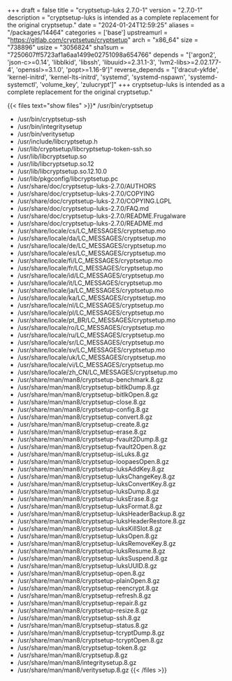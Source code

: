 +++
draft = false
title = "cryptsetup-luks 2.7.0-1"
version = "2.7.0-1"
description = "cryptsetup-luks is intended as a complete replacement for the original cryptsetup."
date = "2024-01-24T12:59:25"
aliases = "/packages/14464"
categories = ['base']
upstreamurl = "https://gitlab.com/cryptsetup/cryptsetup"
arch = "x86_64"
size = "738896"
usize = "3056824"
sha1sum = "7250607ff5723af1a6aa1499e02751098a654766"
depends = "['argon2', 'json-c>=0.14', 'libblkid', 'libssh', 'libuuid>=2.31.1-3', 'lvm2-libs>=2.02.177-4', 'openssl>=3.1.0', 'popt>=1.16-9']"
reverse_depends = "['dracut-ykfde', 'kernel-initrd', 'kernel-lts-initrd', 'systemd', 'systemd-nspawn', 'systemd-systemctl', 'volume_key', 'zulucrypt']"
+++
cryptsetup-luks is intended as a complete replacement for the original cryptsetup."

{{< files text="show files" >}}* /usr/bin/cryptsetup
* /usr/bin/cryptsetup-ssh
* /usr/bin/integritysetup
* /usr/bin/veritysetup
* /usr/include/libcryptsetup.h
* /usr/lib/cryptsetup/libcryptsetup-token-ssh.so
* /usr/lib/libcryptsetup.so
* /usr/lib/libcryptsetup.so.12
* /usr/lib/libcryptsetup.so.12.10.0
* /usr/lib/pkgconfig/libcryptsetup.pc
* /usr/share/doc/cryptsetup-luks-2.7.0/AUTHORS
* /usr/share/doc/cryptsetup-luks-2.7.0/COPYING
* /usr/share/doc/cryptsetup-luks-2.7.0/COPYING.LGPL
* /usr/share/doc/cryptsetup-luks-2.7.0/FAQ.md
* /usr/share/doc/cryptsetup-luks-2.7.0/README.Frugalware
* /usr/share/doc/cryptsetup-luks-2.7.0/README.md
* /usr/share/locale/cs/LC_MESSAGES/cryptsetup.mo
* /usr/share/locale/da/LC_MESSAGES/cryptsetup.mo
* /usr/share/locale/de/LC_MESSAGES/cryptsetup.mo
* /usr/share/locale/es/LC_MESSAGES/cryptsetup.mo
* /usr/share/locale/fi/LC_MESSAGES/cryptsetup.mo
* /usr/share/locale/fr/LC_MESSAGES/cryptsetup.mo
* /usr/share/locale/id/LC_MESSAGES/cryptsetup.mo
* /usr/share/locale/it/LC_MESSAGES/cryptsetup.mo
* /usr/share/locale/ja/LC_MESSAGES/cryptsetup.mo
* /usr/share/locale/ka/LC_MESSAGES/cryptsetup.mo
* /usr/share/locale/nl/LC_MESSAGES/cryptsetup.mo
* /usr/share/locale/pl/LC_MESSAGES/cryptsetup.mo
* /usr/share/locale/pt_BR/LC_MESSAGES/cryptsetup.mo
* /usr/share/locale/ro/LC_MESSAGES/cryptsetup.mo
* /usr/share/locale/ru/LC_MESSAGES/cryptsetup.mo
* /usr/share/locale/sr/LC_MESSAGES/cryptsetup.mo
* /usr/share/locale/sv/LC_MESSAGES/cryptsetup.mo
* /usr/share/locale/uk/LC_MESSAGES/cryptsetup.mo
* /usr/share/locale/vi/LC_MESSAGES/cryptsetup.mo
* /usr/share/locale/zh_CN/LC_MESSAGES/cryptsetup.mo
* /usr/share/man/man8/cryptsetup-benchmark.8.gz
* /usr/share/man/man8/cryptsetup-bitlkDump.8.gz
* /usr/share/man/man8/cryptsetup-bitlkOpen.8.gz
* /usr/share/man/man8/cryptsetup-close.8.gz
* /usr/share/man/man8/cryptsetup-config.8.gz
* /usr/share/man/man8/cryptsetup-convert.8.gz
* /usr/share/man/man8/cryptsetup-create.8.gz
* /usr/share/man/man8/cryptsetup-erase.8.gz
* /usr/share/man/man8/cryptsetup-fvault2Dump.8.gz
* /usr/share/man/man8/cryptsetup-fvault2Open.8.gz
* /usr/share/man/man8/cryptsetup-isLuks.8.gz
* /usr/share/man/man8/cryptsetup-loopaesOpen.8.gz
* /usr/share/man/man8/cryptsetup-luksAddKey.8.gz
* /usr/share/man/man8/cryptsetup-luksChangeKey.8.gz
* /usr/share/man/man8/cryptsetup-luksConvertKey.8.gz
* /usr/share/man/man8/cryptsetup-luksDump.8.gz
* /usr/share/man/man8/cryptsetup-luksErase.8.gz
* /usr/share/man/man8/cryptsetup-luksFormat.8.gz
* /usr/share/man/man8/cryptsetup-luksHeaderBackup.8.gz
* /usr/share/man/man8/cryptsetup-luksHeaderRestore.8.gz
* /usr/share/man/man8/cryptsetup-luksKillSlot.8.gz
* /usr/share/man/man8/cryptsetup-luksOpen.8.gz
* /usr/share/man/man8/cryptsetup-luksRemoveKey.8.gz
* /usr/share/man/man8/cryptsetup-luksResume.8.gz
* /usr/share/man/man8/cryptsetup-luksSuspend.8.gz
* /usr/share/man/man8/cryptsetup-luksUUID.8.gz
* /usr/share/man/man8/cryptsetup-open.8.gz
* /usr/share/man/man8/cryptsetup-plainOpen.8.gz
* /usr/share/man/man8/cryptsetup-reencrypt.8.gz
* /usr/share/man/man8/cryptsetup-refresh.8.gz
* /usr/share/man/man8/cryptsetup-repair.8.gz
* /usr/share/man/man8/cryptsetup-resize.8.gz
* /usr/share/man/man8/cryptsetup-ssh.8.gz
* /usr/share/man/man8/cryptsetup-status.8.gz
* /usr/share/man/man8/cryptsetup-tcryptDump.8.gz
* /usr/share/man/man8/cryptsetup-tcryptOpen.8.gz
* /usr/share/man/man8/cryptsetup-token.8.gz
* /usr/share/man/man8/cryptsetup.8.gz
* /usr/share/man/man8/integritysetup.8.gz
* /usr/share/man/man8/veritysetup.8.gz
{{< /files >}}